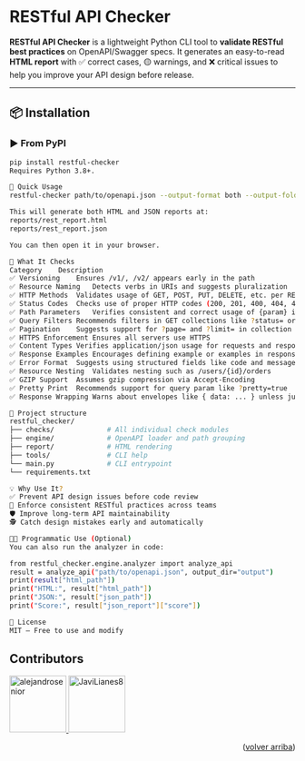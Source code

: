 # RESTful API Checker

**RESTful API Checker** is a lightweight Python CLI tool to **validate RESTful best practices** on OpenAPI/Swagger specs. It generates an easy-to-read **HTML report** with ✅ correct cases, 🟡 warnings, and ❌ critical issues to help you improve your API design before release.

---

## 📦 Installation

### ▶️ From PyPI

```bash
pip install restful-checker
Requires Python 3.8+.

🚀 Quick Usage
restful-checker path/to/openapi.json --output-format both --output-folder reports

This will generate both HTML and JSON reports at:
reports/rest_report.html
reports/rest_report.json

You can then open it in your browser.

🧪 What It Checks
Category	Description
✅ Versioning	Ensures /v1/, /v2/ appears early in the path
✅ Resource Naming	Detects verbs in URIs and suggests pluralization
✅ HTTP Methods	Validates usage of GET, POST, PUT, DELETE, etc. per REST rules
✅ Status Codes	Checks use of proper HTTP codes (200, 201, 400, 404, 409)
✅ Path Parameters	Verifies consistent and correct usage of {param} in paths
✅ Query Filters	Recommends filters in GET collections like ?status= or ?filter=
✅ Pagination	Suggests support for ?page= and ?limit= in collection endpoints
✅ HTTPS Enforcement	Ensures all servers use HTTPS
✅ Content Types	Verifies application/json usage for requests and responses
✅ Response Examples	Encourages defining example or examples in responses
✅ Error Format	Suggests using structured fields like code and message
✅ Resource Nesting	Validates nesting such as /users/{id}/orders
✅ GZIP Support	Assumes gzip compression via Accept-Encoding
✅ Pretty Print	Recommends support for query param like ?pretty=true
✅ Response Wrapping	Warns about envelopes like { data: ... } unless justified

📁 Project structure
restful_checker/
├── checks/             # All individual check modules
├── engine/             # OpenAPI loader and path grouping
├── report/             # HTML rendering
├── tools/              # CLI help
└── main.py             # CLI entrypoint
└── requirements.txt

💡 Why Use It?
✅ Prevent API design issues before code review
🧩 Enforce consistent RESTful practices across teams
🛡️ Improve long-term API maintainability
🕵️ Catch design mistakes early and automatically

👨‍💻 Programmatic Use (Optional)
You can also run the analyzer in code:

from restful_checker.engine.analyzer import analyze_api
result = analyze_api("path/to/openapi.json", output_dir="output")
print(result["html_path"])
print("HTML:", result["html_path"])
print("JSON:", result["json_path"])
print("Score:", result["json_report"]["score"])

📌 License
MIT – Free to use and modify

```

## Contributors

<a href="https://github.com/alejandrosenior">
  <img src="https://github.com/alejandrosenior.png" width="100" alt="alejandrosenior">
</a>
<a href="https://github.com/JaviLianes8">
  <img src="https://github.com/JaviLianes8.png" width="100" alt="JaviLianes8">
</a>

<p align="right">(<a href="#readme-top">volver arriba</a>)</p>
